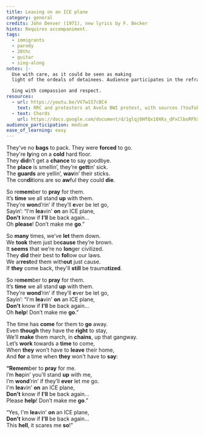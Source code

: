 ```yaml
---
title: Leaving on an ICE plane
category: general
credits: John Denver (1971), new lyrics by F. Becker
hints: Requires accompaniment.
tags:
  - immigrants
  - parody
  - 20thc
  - guitar
  - sing-along
notes: |-
  Use with care, as it could be seen as making 
  light of the ordeals of detainees. Audience participates in the refrain.

  Sing with compassion and respect.
resources:
  - url: https://youtu.be/VV7w1S7cBC4
    text: RRC and protesters at Avelo BWI protest, with sources (YouTube)
  - text: Chords
    url: https://docs.google.com/document/d/1glqj0HfQx10XKs_dFxClboRFhXV8Uz6lI3-ToWnQCnw/edit?usp=sharing
audience_participation: medium
ease_of_learning: easy
---
```

They’ve no **bags** to pack. They were **forced** to go.\
They're **ly**ing on a **cold** hard floor.\
They **did**n’t get a **chance** to say goodbye.\
The **place** is smellin’, they’re **gett**in’ sick.\
The **guards** are yellin’, **wav**in’ their sticks.\
The con**di**tions are so **aw**ful they could **die**.

So re**mem**ber to **pray** for them.\
It’s **time** we all stand **up** with them.\
They’re **won**d’rin’ if they’ll **e**ver be let go,\
Sayin’: “I'm **lea**vin' **on** an ICE plane,\
**Don't** know if **I'll** be back again…\
Oh **please**! Don’t make me **go**.” 

So **many** times, we’ve **let** them down.\
We **took** them just be**cause** they’re brown. \
It **seems** that we’re no **lon**ger civilized. \
They **did** their best to **fol**low our laws.\
We ar**rest**ed them with**out** just cause.\
If **they** come back, they'll **still** be trauma**tized**. 

So re**mem**ber to **pray** for them.\
It’s **time** we all stand **up** with them.\
They’re **wond**’rin’ if they’ll **e**ver be let go,\
Sayin’: “I'm **lea**vin' **on** an ICE plane,\
**Don't** know if **I'll** be back again…\
Oh **help**! Don’t make me **go**.”

The time has **come** for them to **go** away.\
Even **though** they have the **right** to stay,\
We’ll **make** them march, in **chains**, up that gangway.\
Let’s **work** towards a **time** to come,\
When **they** won’t have to **leave** their home,\
And **for** a time when **they** won't have to **say**:

**“**Re**mem**ber to **pray** for me.\
I’m **ho**pin’ you'll stand **up** with me,\
I’m **wond**’rin’ if they’ll **ever** let me go.\
I'm **lea**vin' **on** an ICE plane,\
**Don't** know if **I'll** be back again…\
Please **help**! Don’t make me **go**.”

“Yes, I'm **lea**vin' **on** an ICE plane,\
**Don't** know if **I'll** be back again…\
This **hell**, it scares me **so**!”
